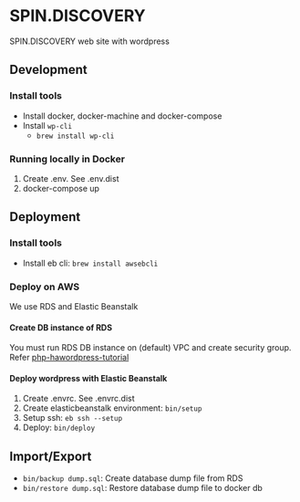 # SPIN.DISCOVERY

SPIN.DISCOVERY web site with wordpress


## Development

### Install tools

- Install docker, docker-machine and docker-compose
- Install `wp-cli`
  - `brew install wp-cli`

### Running locally in Docker

1. Create .env. See .env.dist
2. docker-compose up

## Deployment

### Install tools

- Install eb cli: `brew install awsebcli`

### Deploy on AWS

We use RDS and Elastic Beanstalk

#### Create DB instance of RDS

You must run RDS DB instance on (default) VPC and create security group.
Refer [php-hawordpress-tutorial](https://docs.aws.amazon.com/ja_jp/elasticbeanstalk/latest/dg/php-hawordpress-tutorial.html)

#### Deploy wordpress with Elastic Beanstalk

1. Create .envrc. See .envrc.dist
2. Create elasticbeanstalk environment: `bin/setup`
3. Setup ssh: `eb ssh --setup`
3. Deploy: `bin/deploy`

## Import/Export

- `bin/backup dump.sql`: Create database dump file from RDS
- `bin/restore dump.sql`: Restore database dump file to docker db
